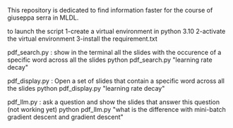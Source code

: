 This repository is dedicated to find information faster for the course of giuseppa serra in MLDL.

to launch the script 
1-create a virtual environment in python 3.10
2-activate the virtual environment
3-install the requirement.txt


pdf_search.py : show in the terminal all the slides with the occurence of a specific word across all the slides
python pdf_search.py "learning rate decay"

pdf_display.py : Open a set of slides that contain a specific word across all the slides
python pdf_display.py "learning rate decay"

pdf_llm.py : ask a question and show the slides that answer this question (not working yet)
python pdf_llm.py "what is the difference with mini-batch gradient descent and gradient descent"

